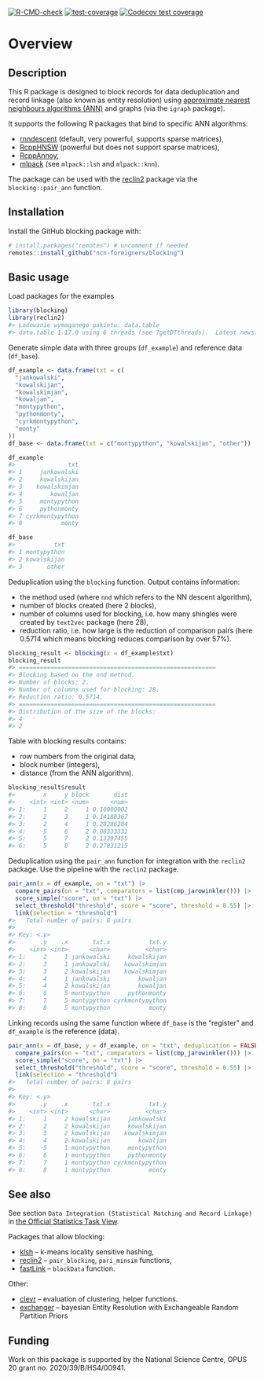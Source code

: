 
<!-- badges: start -->

[![R-CMD-check](https://github.com/ncn-foreigners/blocking/actions/workflows/R-CMD-check.yaml/badge.svg)](https://github.com/ncn-foreigners/blocking/actions/workflows/R-CMD-check.yaml)
[![test-coverage](https://github.com/ncn-foreigners/blocking/actions/workflows/test-coverage.yaml/badge.svg)](https://github.com/ncn-foreigners/blocking/actions/workflows/test-coverage.yaml)
[![Codecov test
coverage](https://codecov.io/gh/ncn-foreigners/blocking/branch/main/graph/badge.svg)](https://app.codecov.io/gh/ncn-foreigners/blocking?branch=main)
<!-- badges: end -->

# Overview

## Description

This R package is designed to block records for data deduplication and
record linkage (also known as entity resolution) using [approximate
nearest neighbours algorithms
(ANN)](https://en.wikipedia.org/wiki/Nearest_neighbor_search) and graphs
(via the `igraph` package).

It supports the following R packages that bind to specific ANN
algorithms:

- [rnndescent](https://cran.r-project.org/package=rnndescent) (default,
  very powerful, supports sparse matrices),
- [RcppHNSW](https://cran.r-project.org/package=RcppHNSW) (powerful but
  does not support sparse matrices),
- [RcppAnnoy](https://cran.r-project.org/package=RcppAnnoy),
- [mlpack](https://cran.r-project.org/package=mlpack) (see `mlpack::lsh`
  and `mlpack::knn`).

The package can be used with the
[reclin2](https://cran.r-project.org/package=reclin2) package via the
`blocking::pair_ann` function.

## Installation

Install the GitHub blocking package with:

``` r
# install.packages("remotes") # uncomment if needed
remotes::install_github("ncn-foreigners/blocking")
```

## Basic usage

Load packages for the examples

``` r
library(blocking)
library(reclin2)
#> Ładowanie wymaganego pakietu: data.table
#> data.table 1.17.0 using 6 threads (see ?getDTthreads).  Latest news: r-datatable.com
```

Generate simple data with three groups (`df_example`) and reference data
(`df_base`).

``` r
df_example <- data.frame(txt = c(
  "jankowalski",
  "kowalskijan",
  "kowalskimjan",
  "kowaljan",
  "montypython",
  "pythonmonty",
  "cyrkmontypython",
  "monty"
))
df_base <- data.frame(txt = c("montypython", "kowalskijan", "other"))

df_example
#>               txt
#> 1     jankowalski
#> 2     kowalskijan
#> 3    kowalskimjan
#> 4        kowaljan
#> 5     montypython
#> 6     pythonmonty
#> 7 cyrkmontypython
#> 8           monty

df_base
#>           txt
#> 1 montypython
#> 2 kowalskijan
#> 3       other
```

Deduplication using the `blocking` function. Output contains
information:

- the method used (where `nnd` which refers to the NN descent
  algorithm),
- number of blocks created (here 2 blocks),
- number of columns used for blocking, i.e. how many shingles were
  created by `text2vec` package (here 28),
- reduction ratio, i.e. how large is the reduction of comparison pairs
  (here 0.5714 which means blocking reduces comparison by over 57%).

``` r
blocking_result <- blocking(x = df_example$txt)
blocking_result
#> ========================================================
#> Blocking based on the nnd method.
#> Number of blocks: 2.
#> Number of columns used for blocking: 28.
#> Reduction ratio: 0.5714.
#> ========================================================
#> Distribution of the size of the blocks:
#> 4 
#> 2
```

Table with blocking results contains:

- row numbers from the original data,
- block number (integers),
- distance (from the ANN algorithm).

``` r
blocking_result$result
#>        x     y block       dist
#>    <int> <int> <num>      <num>
#> 1:     1     2     1 0.10000002
#> 2:     2     3     1 0.14188367
#> 3:     2     4     1 0.28286284
#> 4:     5     6     2 0.08333331
#> 5:     5     7     2 0.13397455
#> 6:     5     8     2 0.27831215
```

Deduplication using the `pair_ann` function for integration with the
`reclin2` package. Use the pipeline with the `reclin2` package.

``` r
pair_ann(x = df_example, on = "txt") |>
  compare_pairs(on = "txt", comparators = list(cmp_jarowinkler())) |>
  score_simple("score", on = "txt") |>
  select_threshold("threshold", score = "score", threshold = 0.55) |>
  link(selection = "threshold")
#>   Total number of pairs: 8 pairs
#> 
#> Key: <.y>
#>       .y    .x       txt.x           txt.y
#>    <int> <int>      <char>          <char>
#> 1:     2     1 jankowalski     kowalskijan
#> 2:     3     1 jankowalski    kowalskimjan
#> 3:     3     2 kowalskijan    kowalskimjan
#> 4:     4     1 jankowalski        kowaljan
#> 5:     4     2 kowalskijan        kowaljan
#> 6:     6     5 montypython     pythonmonty
#> 7:     7     5 montypython cyrkmontypython
#> 8:     8     5 montypython           monty
```

Linking records using the same function where `df_base` is the
“register” and `df_example` is the reference (data).

``` r
pair_ann(x = df_base, y = df_example, on = "txt", deduplication = FALSE) |>
  compare_pairs(on = "txt", comparators = list(cmp_jarowinkler())) |>
  score_simple("score", on = "txt") |>
  select_threshold("threshold", score = "score", threshold = 0.55) |>
  link(selection = "threshold")
#>   Total number of pairs: 8 pairs
#> 
#> Key: <.y>
#>       .y    .x       txt.x           txt.y
#>    <int> <int>      <char>          <char>
#> 1:     1     2 kowalskijan     jankowalski
#> 2:     2     2 kowalskijan     kowalskijan
#> 3:     3     2 kowalskijan    kowalskimjan
#> 4:     4     2 kowalskijan        kowaljan
#> 5:     5     1 montypython     montypython
#> 6:     6     1 montypython     pythonmonty
#> 7:     7     1 montypython cyrkmontypython
#> 8:     8     1 montypython           monty
```

## See also

See section `Data Integration (Statistical Matching and Record Linkage)`
in [the Official Statistics Task
View](https://CRAN.R-project.org/view=OfficialStatistics).

Packages that allow blocking:

- [klsh](https://CRAN.R-project.org/package=klsh) – k-means locality
  sensitive hashing,
- [reclin2](https://CRAN.R-project.org/package=reclin2) –
  `pair_blocking`, `pari_minsim` functions,
- [fastLink](https://CRAN.R-project.org/package=fastLink) – `blockData`
  function.

Other:

- [clevr](https://CRAN.R-project.org/package=clevr) – evaluation of
  clustering, helper functions.
- [exchanger](https://github.com/cleanzr/exchanger) – bayesian Entity
  Resolution with Exchangeable Random Partition Priors

## Funding

Work on this package is supported by the National Science Centre, OPUS
20 grant no. 2020/39/B/HS4/00941.
